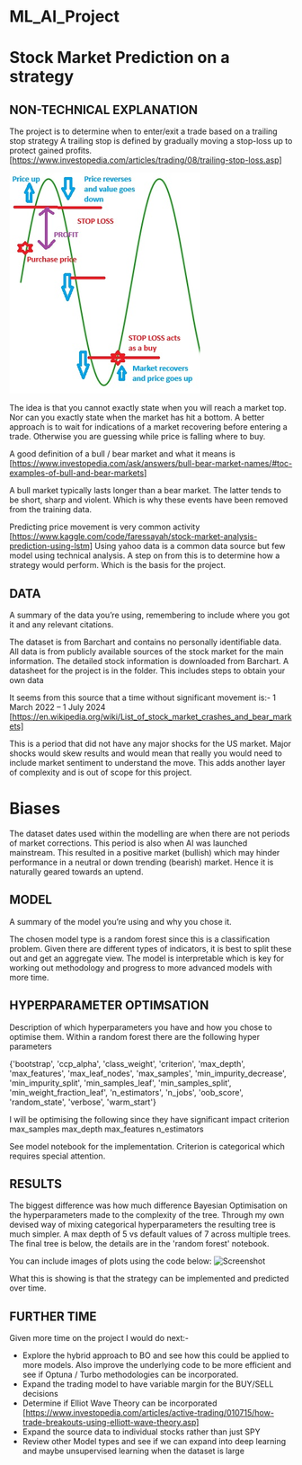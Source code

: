 # ML_AI_Project
# Stock Market Prediction on a strategy


## NON-TECHNICAL EXPLANATION
The project is to determine when to enter/exit a trade based on a trailing stop strategy
A trailing stop is defined by gradually moving a stop-loss up to protect gained profits. [https://www.investopedia.com/articles/trading/08/trailing-stop-loss.asp]

![Screenshot](./strategy_diagram.jpg)

The idea is that you cannot exactly state when you will reach a market top. Nor can you exactly state when the market has hit a bottom. 
A better approach is to wait for indications of a market recovering before entering a trade. Otherwise you are guessing while price is falling where to buy.

A good definition of a bull / bear market and what it means is [https://www.investopedia.com/ask/answers/bull-bear-market-names/#toc-examples-of-bull-and-bear-markets]

A bull market typically lasts longer than a bear market. The latter tends to be short, sharp and violent. Which is why these events have been removed from the training data.

Predicting price movement is very common activity [https://www.kaggle.com/code/faressayah/stock-market-analysis-prediction-using-lstm]
Using yahoo data is a common data source but few model using technical analysis. A step on from this is to determine how a strategy would perform. Which is the basis for the project.

## DATA
A summary of the data you’re using, remembering to include where you got it and any relevant citations. 

The dataset is from Barchart and contains no personally identifiable data. All data is from publicly available sources of the stock market for the main information. The detailed stock information is downloaded from Barchart.
A datasheet for the project is in the folder. This includes steps to obtain your own data

It seems from this source that a time without significant movement is:-
1 March 2022 – 1 July 2024
[https://en.wikipedia.org/wiki/List_of_stock_market_crashes_and_bear_markets]

This is a period that did not have any major shocks for the US market. Major shocks would skew results and would mean that really you would need to include market sentiment to understand the move. This adds another layer of complexity and is out of scope for this project.

# Biases

The dataset dates used within the modelling are when there are not periods of market corrections. This period is also when AI was launched mainstream. This resulted in a positive market (bullish) which may hinder performance in a neutral or down trending (bearish) market. Hence it is naturally geared towards an uptend.

## MODEL 
A summary of the model you’re using and why you chose it. 

The chosen model type is a random forest since this is a classification problem. Given there are different types of indicators, it is best to split these out and get an aggregate view. The model is interpretable which is key for working out methodology and progress to more advanced models with more time.


## HYPERPARAMETER OPTIMSATION
Description of which hyperparameters you have and how you chose to optimise them. 
Within a random forest there are the following hyper parameters

{'bootstrap',
 'ccp_alpha',
 'class_weight',
 'criterion',
 'max_depth',
 'max_features',
 'max_leaf_nodes',
 'max_samples',
 'min_impurity_decrease',
 'min_impurity_split',
 'min_samples_leaf',
 'min_samples_split',
 'min_weight_fraction_leaf',
 'n_estimators',
 'n_jobs',
 'oob_score',
 'random_state',
 'verbose',
 'warm_start'}
 
I will be optimising the following since they have significant impact
criterion
max_samples
max_depth
max_features
n_estimators

See model notebook for the implementation. Criterion is categorical which requires special attention.

## RESULTS

The biggest difference was how much difference Bayesian Optimisation on the hyperparameters made to the complexity of the tree. Through my own devised way of mixing categorical hyperparameters the resulting tree is much simpler. A max depth of 5 vs default values of 7 across multiple trees. The final tree is below, the details are in the 'random forest' notebook.

You can include images of plots using the code below:
![Screenshot](image.png)

What this is showing is that the strategy can be implemented and predicted over time.

## FURTHER TIME
Given more time on the project I would do next:-
- Explore the hybrid approach to BO and see how this could be applied to more models. Also improve the underlying code to be more efficient and see if Optuna / Turbo methodologies can be incorporated.
- Expand the trading model to have variable margin for the BUY/SELL decisions
- Determine if Elliot Wave Theory can be incorporated [https://www.investopedia.com/articles/active-trading/010715/how-trade-breakouts-using-elliott-wave-theory.asp]
- Expand the source data to individual stocks rather than just SPY
- Review other Model types and see if we can expand into deep learning and maybe unsupervised learning when the dataset is large
